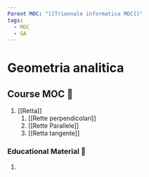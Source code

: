 ```yaml
---
Parent MOC: "[[Triennale informatica MOC]]"
tags:
  - MOC
  - GA
---
```


# Geometria analitica

## Course MOC  📒
1. [[Retta]]
	1. [[Rette perpendicolari]]
	2. [[Rette Parallele]]
	3. [[Retta tangente]]



### Educational Material 🧱
1. 
